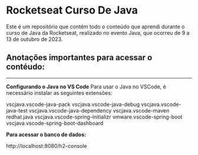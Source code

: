 # Rocketseat Curso De Java

Este é um repositório que contém todo o conteúdo que aprendi durante o curso de Java da Rocketseat, realizado no evento Java, que ocorreu de 9 a 13 de outubro de 2023.

## Anotações importantes para acessar o contéudo:
---

**Configurando o Java no VS Code**
Para usar o Java no VSCode, é necessário instalar as seguintes extensões:

vscjava.vscode-java-pack
vscjava.vscode-java-debug
vscjava.vscode-java-test
vscjava.vscode-java-dependency
vscjava.vscode-maven
redhat.java
vscjava.vscode-spring-initializr
vmware.vscode-spring-boot
vscjava.vscode-spring-boot-dashboard

**Para acessar o banco de dados:**

http://localhost:8080/h2-console
